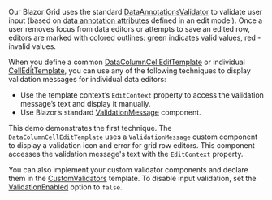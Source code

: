 Our Blazor Grid uses the standard [DataAnnotationsValidator](https://docs.microsoft.com/en-us/aspnet/core/blazor/forms-validation#data-annotations-validator-component-and-custom-validation-1) to validate user input (based on [data annotation attributes](https://docs.microsoft.com/en-us/aspnet/core/mvc/models/validation) defined in an edit model). Once a user removes focus from data editors or attempts to save an edited row, editors are marked with colored outlines: green indicates valid values, red - invalid values.

When you define a common [DataColumnCellEditTemplate](https://docs.devexpress.com/Blazor/DevExpress.Blazor.DxGrid.DataColumnCellEditTemplate) or individual [CellEditTemplate](https://docs.devexpress.com/Blazor/DevExpress.Blazor.DxGridDataColumn.CellEditTemplate), you can use any of the following techniques to display validation messages for individual data editors:

* Use the template context’s `EditContext` property to access the validation message’s text and display it manually.
* Use Blazor’s standard [ValidationMessage](https://docs.microsoft.com/en-us/dotnet/api/microsoft.aspnetcore.components.forms.validationmessage-1) component.

This demo demonstrates the first technique. The `DataColumnCellEditTemplate` uses a `ValidationMessage` custom component to display a validation icon and error for grid row editors. This component accesses the validation message's text with the `EditContext` property.

You can also implement your custom validator components and declare them in the [CustomValidators](https://docs.devexpress.com/Blazor/DevExpress.Blazor.DxGrid.CustomValidators) template. To disable input validation, set the [ValidationEnabled](https://docs.devexpress.com/Blazor/DevExpress.Blazor.DxGrid.ValidationEnabled) option to `false`.
